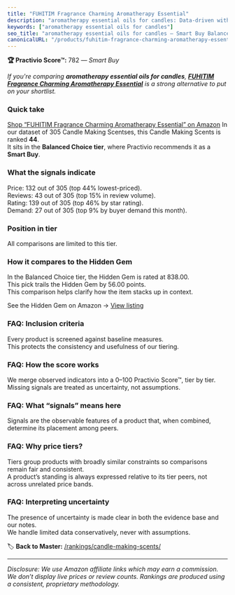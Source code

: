 ```yaml
---
title: "FUHITIM Fragrance Charming Aromatherapy Essential"
description: "aromatherapy essential oils for candles: Data-driven within Balanced Choice ranking using the Practivio Score™. Positioned by quality, value, demand, findabili…"
keywords: ["aromatherapy essential oils for candles"]
seo_title: "aromatherapy essential oils for candles — Smart Buy Balanced Choice (2025)"
canonicalURL: "/products/fuhitim-fragrance-charming-aromatherapy-essential-B0BNL1CVHS/"
---
```


**🏆 Practivio Score™:** 782 — _Smart Buy_


*If you're comparing **aromatherapy essential oils for candles**, **[FUHITIM Fragrance Charming Aromatherapy Essential](https://www.amazon.com/dp/B0BNL1CVHS?tag=practivio-20)** is a strong alternative to put on your shortlist.*
### Quick take
[Shop “FUHITIM Fragrance Charming Aromatherapy Essential” on Amazon](https://www.amazon.com/dp/B0BNL1CVHS?tag=practivio-20)
In our dataset of 305 Candle Making Scentses, this Candle Making Scents is ranked **44**.  
It sits in the **Balanced Choice tier**, where Practivio recommends it as a **Smart Buy**.

### What the signals indicate
Price: 132 out of 305 (top 44% lowest-priced).  
Reviews: 43 out of 305 (top 15% in review volume).  
Rating: 139 out of 305 (top 46% by star rating).  
Demand: 27 out of 305 (top 9% by buyer demand this month).

### Position in tier
All comparisons are limited to this tier.

### How it compares to the Hidden Gem
In the Balanced Choice tier, the Hidden Gem is rated at 838.00.  
This pick trails the Hidden Gem by 56.00 points.  
This comparison helps clarify how the item stacks up in context.  

See the Hidden Gem on Amazon → [View listing](https://www.amazon.com/dp/B08XJQ3KF1?tag=practivio-20)

### FAQ: Inclusion criteria
Every product is screened against baseline measures.  
This protects the consistency and usefulness of our tiering.

### FAQ: How the score works
We merge observed indicators into a 0–100 Practivio Score™, tier by tier.  
Missing signals are treated as uncertainty, not assumptions.

### FAQ: What “signals” means here
Signals are the observable features of a product that, when combined, determine its placement among peers.

### FAQ: Why price tiers?
Tiers group products with broadly similar constraints so comparisons remain fair and consistent.  
A product’s standing is always expressed relative to its tier peers, not across unrelated price bands.

### FAQ: Interpreting uncertainty
The presence of uncertainty is made clear in both the evidence base and our notes.  
We handle limited data conservatively, never with assumptions.


🏷️ **Back to Master:** [/rankings/candle-making-scents/](/rankings/candle-making-scents/)

---
_Disclosure: We use Amazon affiliate links which may earn a commission. We don’t display live prices or review counts. Rankings are produced using a consistent, proprietary methodology._

